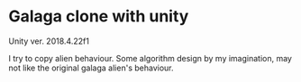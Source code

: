 # Galaga clone with unity
Unity ver. 2018.4.22f1

I try to copy alien behaviour. Some algorithm design by my imagination, may not like the original galaga alien's behaviour.
